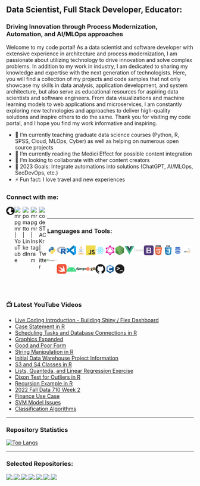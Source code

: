 ## Data Scientist, Full Stack Developer, Educator: 

### Driving Innovation through Process Modernization, Automation, and AI/MLOps approaches

Welcome to my code portal! As a data scientist and software developer with extensive experience in architecture and process modernization, I am passionate about utilizing technology to drive innovation and solve complex problems. In addition to my work in industry, I am dedicated to sharing my knowledge and expertise with the next generation of technologists. Here, you will find a collection of my projects and code samples that not only showcase my skills in data analysis, application development, and system architecture, but also serve as educational resources for aspiring data scientists and software engineers. From data visualizations and machine learning models to web applications and microservices, I am constantly exploring new technologies and approaches to deliver high-quality solutions and inspire others to do the same. Thank you for visiting my code portal, and I hope you find my work informative and inspiring.

- 🔭 I’m currently teaching graduate data science courses (Python, R, SPSS, Cloud, MLOps, Cyber) as well as helping on numerous open source projects
- 🌱 I’m currently reading the Medici Effect for possible content integration
- 👯 I’m looking to collaborate with other content creators
- 🥅 2023 Goals: Integrate automations into solutions (ChatGPT, AI/MLOps, SecDevOps, etc.)
- ⚡ Fun fact: I love travel and new experiences

### Connect with me:
[<img align="left" alt="pomatto.com" width="22px" src="https://raw.githubusercontent.com/iconic/open-iconic/master/svg/globe.svg" />][website]
[<img align="left" alt="mrpgmr | YouTube" width="22px" src="https://cdn.jsdelivr.net/npm/simple-icons@v3/icons/youtube.svg" />][youtube]
[<img align="left" alt="pomatto | LinkedIn" width="22px" src="https://cdn.jsdelivr.net/npm/simple-icons@v3/icons/linkedin.svg" />][linkedin]

[<img align="left" alt="mrpgmr | Instagram" width="22px" src="https://cdn.jsdelivr.net/npm/simple-icons@v3/icons/instagram.svg" />][instagram]
[<img align="left" alt="codeSTACKr | Twitter" width="22px" src="https://cdn.jsdelivr.net/npm/simple-icons@v3/icons/twitter.svg" />][twitter]
<br />

---
### Languages and Tools:
[<img align="left" alt="Python" width="26px" src="https://raw.githubusercontent.com/github/explore/80688e429a7d4ef2fca1e82350fe8e3517d3494d/topics/python/python.png" />][linkedin]
[<img align="left" alt="R" width="26px" src="https://raw.githubusercontent.com/github/explore/80688e429a7d4ef2fca1e82350fe8e3517d3494d/topics/r/r.png" />][linkedin]
[<img align="left" alt="Visual Studio Code" width="26px" src="https://raw.githubusercontent.com/github/explore/80688e429a7d4ef2fca1e82350fe8e3517d3494d/topics/visual-studio-code/visual-studio-code.png" />][linkedin]
[<img align="left" alt="Java" width="26px" src="https://raw.githubusercontent.com/github/explore/80688e429a7d4ef2fca1e82350fe8e3517d3494d/topics/java/java.png" />][linkedin]
[<img align="left" alt="JavaScript" width="26px" src="https://raw.githubusercontent.com/github/explore/80688e429a7d4ef2fca1e82350fe8e3517d3494d/topics/javascript/javascript.png" />][linkedin]
[<img align="left" alt="React" width="26px" src="https://raw.githubusercontent.com/github/explore/80688e429a7d4ef2fca1e82350fe8e3517d3494d/topics/react/react.png" />][linkedin]
[<img align="left" alt="GraphQL" width="26px" src="https://raw.githubusercontent.com/github/explore/80688e429a7d4ef2fca1e82350fe8e3517d3494d/topics/graphql/graphql.png" />][linkedin]
[<img align="left" alt="Node.js" width="26px" src="https://raw.githubusercontent.com/github/explore/80688e429a7d4ef2fca1e82350fe8e3517d3494d/topics/nodejs/nodejs.png" />][linkedin]
[<img align="left" alt="Vue" width="26px" src="https://raw.githubusercontent.com/github/explore/80688e429a7d4ef2fca1e82350fe8e3517d3494d/topics/vue/vue.png" />][linkedin]
[<img align="left" alt="Express" width="26px" src="https://raw.githubusercontent.com/github/explore/80688e429a7d4ef2fca1e82350fe8e3517d3494d/topics/express/express.png" />][linkedin]
[<img align="left" alt="Bootstrap" width="26px" src="https://raw.githubusercontent.com/github/explore/80688e429a7d4ef2fca1e82350fe8e3517d3494d/topics/bootstrap/bootstrap.png" />][linkedin]
[<img align="left" alt="HTML5" width="26px" src="https://raw.githubusercontent.com/github/explore/80688e429a7d4ef2fca1e82350fe8e3517d3494d/topics/html/html.png" />][linkedin]
[<img align="left" alt="CSS3" width="26px" src="https://raw.githubusercontent.com/github/explore/80688e429a7d4ef2fca1e82350fe8e3517d3494d/topics/css/css.png" />][linkedin]
[<img align="left" alt="SQL" width="26px" src="https://raw.githubusercontent.com/github/explore/80688e429a7d4ef2fca1e82350fe8e3517d3494d/topics/sql/sql.png" />][linkedin]
[<img align="left" alt="MySQL" width="26px" src="https://raw.githubusercontent.com/github/explore/80688e429a7d4ef2fca1e82350fe8e3517d3494d/topics/mysql/mysql.png" />][linkedin]
[<img align="left" alt="MongoDB" width="26px" src="https://raw.githubusercontent.com/github/explore/80688e429a7d4ef2fca1e82350fe8e3517d3494d/topics/mongodb/mongodb.png" />][linkedin]
<br/>
<br/>
[<img align="left" alt="Swift" width="26px" src="https://raw.githubusercontent.com/github/explore/80688e429a7d4ef2fca1e82350fe8e3517d3494d/topics/swift/swift.png" />][linkedin]
[<img align="left" alt="Android" width="26px" src="https://raw.githubusercontent.com/github/explore/80688e429a7d4ef2fca1e82350fe8e3517d3494d/topics/android/android.png" />][linkedin]
[<img align="left" alt="Django" width="26px" src="https://raw.githubusercontent.com/github/explore/80688e429a7d4ef2fca1e82350fe8e3517d3494d/topics/django/django.png" />][linkedin]
[<img align="left" alt="Git" width="26px" src="https://raw.githubusercontent.com/github/explore/80688e429a7d4ef2fca1e82350fe8e3517d3494d/topics/git/git.png" />][linkedin]
[<img align="left" alt="GitHub" width="26px" src="https://raw.githubusercontent.com/github/explore/78df643247d429f6cc873026c0622819ad797942/topics/github/github.png" />][linkedin]
[<img align="left" alt="C/C++" width="26px" src="https://raw.githubusercontent.com/github/explore/80688e429a7d4ef2fca1e82350fe8e3517d3494d/topics/c/c.png" />][linkedin]
[<img align="left" alt="Terminal" width="26px" src="https://raw.githubusercontent.com/github/explore/80688e429a7d4ef2fca1e82350fe8e3517d3494d/topics/terminal/terminal.png" />][linkedin]
<br/>
<br/>
<br/>
---

### 📺 Latest YouTube Videos
<!-- YOUTUBE:START -->
- [Live Coding Introduction - Building Shiny / Flex Dashboard](https://www.youtube.com/watch?v=fVrIpZHxPRA)
- [Case Statement in R](https://www.youtube.com/watch?v=9efP5D-323k)
- [Scheduling Tasks and Database Connections in R](https://www.youtube.com/watch?v=yJlqqYwzsuE)
- [Graphics Expanded](https://www.youtube.com/watch?v=np8w7J3E3j0)
- [Good and Poor Form](https://www.youtube.com/watch?v=ypJlUwB1x1E)
- [String Manipulation in R](https://www.youtube.com/watch?v=zePa2VIxyTU)
- [Initial Data Warehouse Project Information](https://www.youtube.com/watch?v=Y2WdbwvsUwY)
- [S3 and S4 Classes in R](https://www.youtube.com/watch?v=RTcEUEkSjEU)
- [Lists, Quanteda, and Linear Regression Exercise](https://www.youtube.com/watch?v=FAm3P-TeqDc)
- [Dixon Test for Outliers in R](https://www.youtube.com/watch?v=DPFGrZFfAo0)
- [Recursion Example in R](https://www.youtube.com/watch?v=rLmfFhwwWH0)
- [2022 Fall Data 710 Week 2](https://www.youtube.com/watch?v=cI_QpKjMD6Q)
- [Finance Use Case](https://www.youtube.com/watch?v=wDIzHWdKb-4)
- [SVM Model Issues](https://www.youtube.com/watch?v=YJAMlR6hu1M)
- [Classification Algorithms](https://www.youtube.com/watch?v=DhtDwCJcE34)
<!-- YOUTUBE:END -->

---
### Repository Statistics
[![Top Langs](https://github-readme-stats.vercel.app/api/top-langs/?username=mrpgmr67&langs_count=14,mrpgmr67.github.io)](https://github.com/mrpgmr67/github-readme-stats)

---

### Selected Repositories:

<a href="https://github.com/mrpgmr67/Introduction-to-R">
  <img align="center" src="https://github-readme-stats.vercel.app/api/pin/?username=mrpgmr67&repo=Introduction-to-R&theme=dark" />
</a>
<a href="https://github.com/mrpgmr67/Data_Warehousing">
  <img align="center" src="https://github-readme-stats.vercel.app/api/pin/?username=mrpgmr67&repo=Data_Warehousing&theme=dark" />
</a>
<a href="https://github.com/mrpgmr67/Breakfast-Button">
  <img align="center" src="https://github-readme-stats.vercel.app/api/pin/?username=mrpgmr67&repo=Breakfast-Button&theme=dark" />
</a>
</a><a href="https://github.com/mrpgmr67/API-Proxy-Server">
  <img align="center" src="https://github-readme-stats.vercel.app/api/pin/?username=mrpgmr67&repo=API-Proxy-Server&theme=dark" />
</a>
</a><a href="https://github.com/mrpgmr67/python-flask-tests">
  <img align="center" src="https://github-readme-stats.vercel.app/api/pin/?username=mrpgmr67&repo=python-flask-tests&theme=dark" />
</a>
</a><a href="https://github.com/mrpgmr67/hack-the-machine">
  <img align="center" src="https://github-readme-stats.vercel.app/api/pin/?username=mrpgmr67&repo=hack-the-machine&theme=dark" />
</a>
</a><a href="https://github.com/mrpgmr67/python-scratch">
  <img align="center" src="https://github-readme-stats.vercel.app/api/pin/?username=mrpgmr67&python-scratch&theme=dark" />
</a>



[website]: http://pomatto.com
[youtube]: https://www.youtube.com/channel/UCfpqpNtZf10w4BRImaeniCg
[linkedin]: https://www.linkedin.com/in/pomatto
[instagram]: https://instagram.com/mrpgmr
[twitter]: https://twitter.com/mikepomatto
